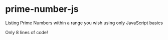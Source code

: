# prime-number-js
Listing Prime Numbers within a range you wish using only JavaScript basics

Only 8 lines of code!
